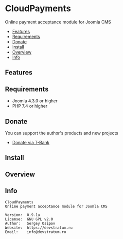 # CloudPayments

Online payment acceptance module for Joomla CMS

* [Features](#features)
* [Requirements](#requirements)
* [Donate](#donate)
* [Install](#install)
* [Overview](#overview)
* [Info](#info)

## Features

## Requirements

* Joomla 4.3.0 or higher
* PHP 7.4 or higher

## Donate

You can support the author's products and new projects

* [Donate via T-Bank](https://pay.cloudtips.ru/p/1daecc1f)

## Install

## Overview

## Info
```
CloudPayments
Online payment acceptance module for Joomla CMS

Version:  0.9.1a 
License:  GNU GPL v2.0 
Author:   Sergey Osipov 
Website:  https://devstratum.ru 
Email:    info@devstratum.ru
